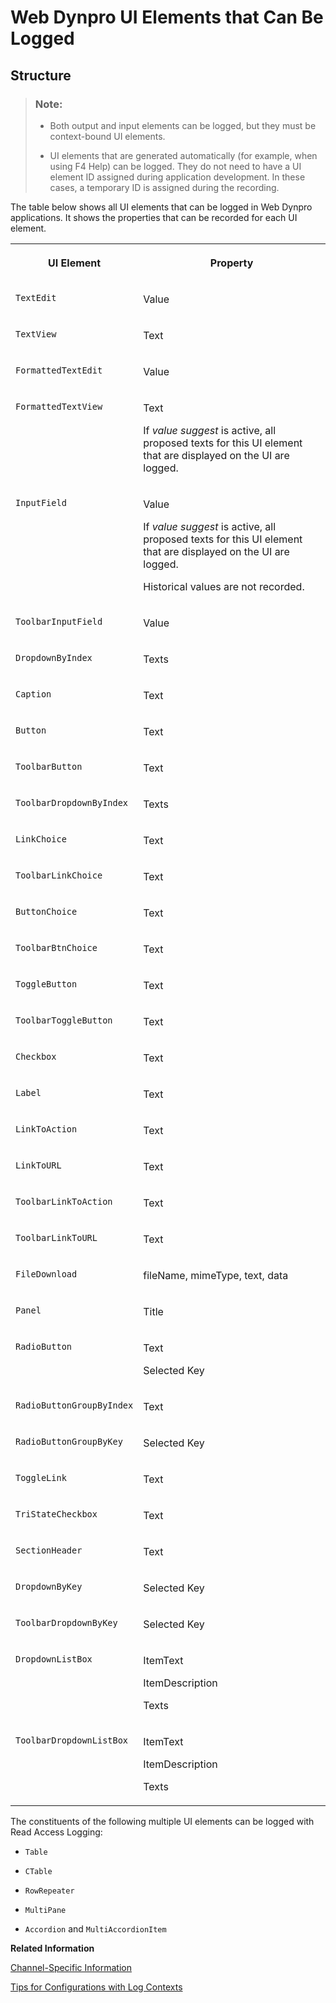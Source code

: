 <!-- loiobba576099fb24a2a9cd669a28d8ba150 -->

# Web Dynpro UI Elements that Can Be Logged



<a name="loiobba576099fb24a2a9cd669a28d8ba150__section_N1007D_N1007A_N10002"/>

## Structure

> ### Note:  
> -   Both output and input elements can be logged, but they must be context-bound UI elements.
> 
> -   UI elements that are generated automatically \(for example, when using F4 Help\) can be logged. They do not need to have a UI element ID assigned during application development. In these cases, a temporary ID is assigned during the recording.

The table below shows all UI elements that can be logged in Web Dynpro applications. It shows the properties that can be recorded for each UI element.


<table>
<tr>
<th valign="top">

UI Element



</th>
<th valign="top">

Property



</th>
</tr>
<tr>
<td valign="top">

 `TextEdit` 



</td>
<td valign="top">

Value



</td>
</tr>
<tr>
<td valign="top">

 `TextView` 



</td>
<td valign="top">

Text



</td>
</tr>
<tr>
<td valign="top">

 `FormattedTextEdit` 



</td>
<td valign="top">

Value



</td>
</tr>
<tr>
<td valign="top">

 `FormattedTextView` 



</td>
<td valign="top">

Text

If *value suggest* is active, all proposed texts for this UI element that are displayed on the UI are logged.



</td>
</tr>
<tr>
<td valign="top">

 `InputField` 



</td>
<td valign="top">

Value

If *value suggest* is active, all proposed texts for this UI element that are displayed on the UI are logged.

Historical values are not recorded.



</td>
</tr>
<tr>
<td valign="top">

 `ToolbarInputField` 



</td>
<td valign="top">

Value



</td>
</tr>
<tr>
<td valign="top">

 `DropdownByIndex` 



</td>
<td valign="top">

Texts



</td>
</tr>
<tr>
<td valign="top">

 `Caption` 



</td>
<td valign="top">

Text



</td>
</tr>
<tr>
<td valign="top">

 `Button` 



</td>
<td valign="top">

Text



</td>
</tr>
<tr>
<td valign="top">

 `ToolbarButton` 



</td>
<td valign="top">

Text



</td>
</tr>
<tr>
<td valign="top">

 `ToolbarDropdownByIndex` 



</td>
<td valign="top">

Texts



</td>
</tr>
<tr>
<td valign="top">

 `LinkChoice` 



</td>
<td valign="top">

Text



</td>
</tr>
<tr>
<td valign="top">

 `ToolbarLinkChoice` 



</td>
<td valign="top">

Text



</td>
</tr>
<tr>
<td valign="top">

 `ButtonChoice` 



</td>
<td valign="top">

Text



</td>
</tr>
<tr>
<td valign="top">

 `ToolbarBtnChoice` 



</td>
<td valign="top">

Text



</td>
</tr>
<tr>
<td valign="top">

 `ToggleButton` 



</td>
<td valign="top">

Text



</td>
</tr>
<tr>
<td valign="top">

 `ToolbarToggleButton` 



</td>
<td valign="top">

Text



</td>
</tr>
<tr>
<td valign="top">

 `Checkbox` 



</td>
<td valign="top">

Text



</td>
</tr>
<tr>
<td valign="top">

 `Label` 



</td>
<td valign="top">

Text



</td>
</tr>
<tr>
<td valign="top">

 `LinkToAction` 



</td>
<td valign="top">

Text



</td>
</tr>
<tr>
<td valign="top">

 `LinkToURL` 



</td>
<td valign="top">

Text



</td>
</tr>
<tr>
<td valign="top">

 `ToolbarLinkToAction` 



</td>
<td valign="top">

Text



</td>
</tr>
<tr>
<td valign="top">

 `ToolbarLinkToURL` 



</td>
<td valign="top">

Text



</td>
</tr>
<tr>
<td valign="top">

 `FileDownload` 



</td>
<td valign="top">

fileName, mimeType, text, data



</td>
</tr>
<tr>
<td valign="top">

 `Panel` 



</td>
<td valign="top">

Title



</td>
</tr>
<tr>
<td valign="top">

 `RadioButton` 



</td>
<td valign="top">

Text

Selected Key



</td>
</tr>
<tr>
<td valign="top">

 `RadioButtonGroupByIndex` 



</td>
<td valign="top">

Text



</td>
</tr>
<tr>
<td valign="top">

 `RadioButtonGroupByKey` 



</td>
<td valign="top">

Selected Key



</td>
</tr>
<tr>
<td valign="top">

 `ToggleLink` 



</td>
<td valign="top">

Text



</td>
</tr>
<tr>
<td valign="top">

 `TriStateCheckbox` 



</td>
<td valign="top">

Text



</td>
</tr>
<tr>
<td valign="top">

 `SectionHeader` 



</td>
<td valign="top">

Text



</td>
</tr>
<tr>
<td valign="top">

 `DropdownByKey` 



</td>
<td valign="top">

Selected Key



</td>
</tr>
<tr>
<td valign="top">

 `ToolbarDropdownByKey` 



</td>
<td valign="top">

Selected Key



</td>
</tr>
<tr>
<td valign="top">

 `DropdownListBox` 



</td>
<td valign="top">

ItemText

ItemDescription

Texts



</td>
</tr>
<tr>
<td valign="top">

 `ToolbarDropdownListBox` 



</td>
<td valign="top">

ItemText

ItemDescription

Texts



</td>
</tr>
</table>

The constituents of the following multiple UI elements can be logged with Read Access Logging:

-    `Table` 

-    `CTable` 

-    `RowRepeater` 

-    `MultiPane` 

-    `Accordion` and `MultiAccordionItem` 


**Related Information**  


[Channel-Specific Information](Channel-Specific_Information_24c7399.md "The Read Access Logging framework handles the channels generically, but each channel configuration is specific.")

[Tips for Configurations with Log Contexts](Tips_for_Configurations_with_Log_Contexts_91d64bf.md)

